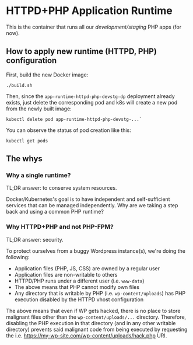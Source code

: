 # HTTPD+PHP Application Runtime

This is the container that runs all our _development/staging_ PHP apps (for now).



## How to apply new runtime (HTTPD, PHP) configuration

First, build the new Docker image:
```
./build.sh
```

Then, since the `app-runtime-httpd-php-devstg-dp` deployment already exists, just delete
the corresponding pod and k8s will create a new pod from the newly built image:
```
kubectl delete pod app-runtime-httpd-php-devstg-...`
```

You can observe the status of pod creation like this:
```
kubectl get pods
```



## The whys



### Why a single runtime?

TL;DR answer: to conserve system resources.

Docker/Kubernetes's goal is to have independent and self-sufficient services that
can be managed independently. Why are we taking a step back and using a common PHP
runtime?



### Why HTTPD+PHP and not PHP-FPM?

TL;DR answer: security.

To protect ourselves from a buggy Wordpress instance(s), we're doing the following:
- Application files (PHP, JS, CSS) are owned by a regular user
- Application files are non-writable to others
- HTTPD/PHP runs under a different user (i.e. `www-data`)
- The above means that PHP cannot modify own files
- Any directory that is writable by PHP (i.e. `wp-content/uploads`) has PHP execution disabled by the HTTPD vhost configuration

The above means that even if WP gets hacked, there is no place to store
malignant files other than the `wp-content/uploads/...` directory.
Therefore, disabling the PHP execution in that directory (and in any other
writable directory) prevents said malignant code from being executed by
requesting the i.e. https://my-wp-site.com/wp-content/uploads/hack.php URI.
